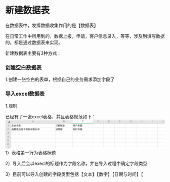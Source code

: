# 新建数据表

在数据表中，发挥数据收集作用的是【数据表】

在日常工作中所用到的，数据上报，申请，客户信息录入，等等，涉及到填写数据的。都是通过数据表来实现。

新建数据表主要有3种方式：

### 创建空白数据表

1.创建一张空白的表单，根据自己的业务需求添加字段了

### 导入excel数据表

1.规则

已经有了一张excel表格，并且表格规范如下：![](/assets/import002.png)1）表格第一行为表格标题

2）导入后会以execl的标题作为字段名称，并在导入过程中确定字段类型

3）目前可以导入创建的字段类型包括【文本】【数字】【日期与时间】【

